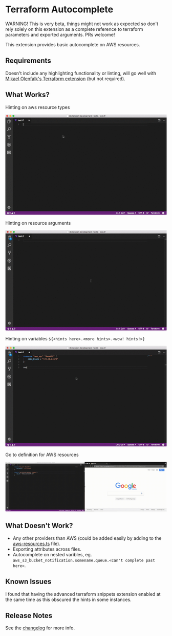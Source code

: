 # Terraform Autocomplete

WARNING! This is very beta, things might not work as expected so don't rely solely on this extension as a complete reference to terraform parameters and exported arguments. PRs welcome!

This extension provides basic autocomplete on AWS resources.

## Requirements

Doesn't include any highlighting functionality or linting, will go well with [Mikael Olenfalk's Terraform extension](https://github.com/mauve/vscode-terraform) (but not required).

## What Works?
Hinting on aws resource types

![Hinting on aws resource types](docs/1.gif)

Hinting on resource arguments

![Hinting on resource arguments](docs/2.gif)

Hinting on variables `${<hints here>.<more hints>.<wow! hints!>}`

![Hinting on variables](docs/3.gif)

Go to definition for AWS resources

![Go to definition for AWS resources](docs/4.gif)

## What Doesn't Work?
* Any other providers than AWS (could be added easily by adding to the [aws-resources.ts](src/aws-resources.ts) file).
* Exporting attributes across files.
* Autocomplete on nested varibles, eg. `aws_s3_bucket_notification.somename.queue.<can't complete past here>`.

## Known Issues

I found that having the advanced terraform snippets extension enabled at the same time as this obscured the hints in some instances.

## Release Notes

See the [changelog](CHANGELOG.md) for more info.